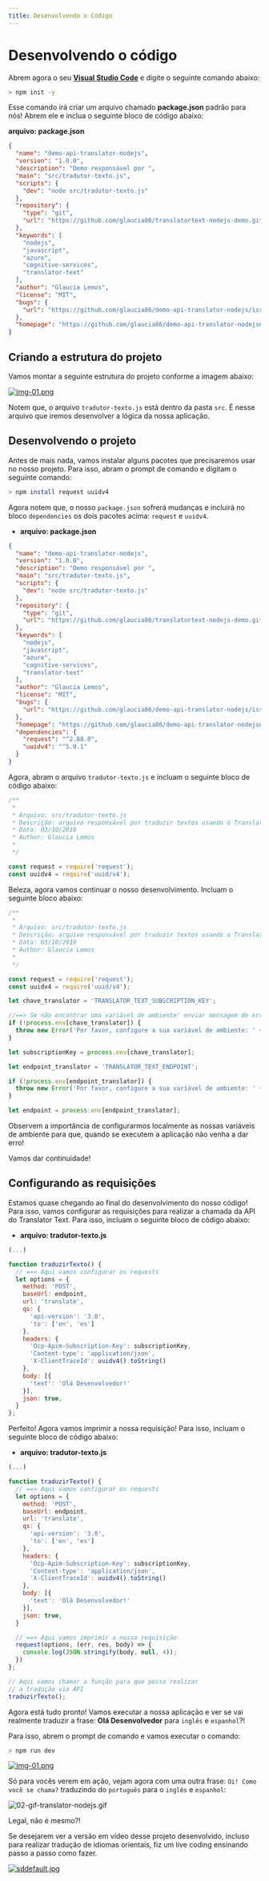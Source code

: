 ```yaml
---
title: Desenvolvendo o Código
---
```


# Desenvolvendo o código

Abrem agora o seu **[Visual Studio Code](https://code.visualstudio.com/?WT.mc_id=ai_nodejs-workshop-gllemos)** e digite o seguinte comando abaixo:

```bash
> npm init -y
```

Esse comando irá criar um arquivo chamado **package.json** padrão para nós! Abrem ele e inclua o seguinte bloco de código abaixo:

**arquivo: package.json**

```json
{
  "name": "demo-api-translator-nodejs",
  "version": "1.0.0",
  "description": "Demo responsável por ",
  "main": "src/tradutor-texto.js",
  "scripts": {
    "dev": "node src/tradutor-texto.js"
  },
  "repository": {
    "type": "git",
    "url": "https://github.com/glaucia86/translatortext-nodejs-demo.git"
  },
  "keywords": [
    "nodejs",
    "javascript",
    "azure",
    "cognitive-services",
    "translator-text"
  ],
  "author": "Glaucia Lemos",
  "license": "MIT",
  "bugs": {
    "url": "https://github.com/glaucia86/demo-api-translator-nodejs/issues"
  },
  "homepage": "https://github.com/glaucia86/demo-api-translator-nodejs#readme"
}
```

## Criando a estrutura do projeto

Vamos montar a seguinte estrutura do projeto conforme a imagem abaixo:

[![img-01.png](https://i.postimg.cc/TP3gzrvK/Screen-Shot-10-04-19-at-06-54-PM.png)](https://postimg.cc/BjRjDP63)

Notem que, o arquivo `tradutor-texto.js` está dentro da pasta `src`. É nesse arquivo que iremos desenvolver a lógica da nossa aplicação.

## Desenvolvendo o projeto

Antes de mais nada, vamos instalar alguns pacotes que precisaremos usar no nosso projeto. Para isso, abram o prompt de comando e digitam o seguinte comando:

```bash
> npm install request uuidv4
```

Agora notem que, o nosso `package.json` sofrerá mudanças e incluirá no bloco `dependencies` os dois pacotes acima: `request` e `uuidv4`.

* **arquivo: package.json**

```json
{
  "name": "demo-api-translator-nodejs",
  "version": "1.0.0",
  "description": "Demo responsável por ",
  "main": "src/tradutor-texto.js",
  "scripts": {
    "dev": "node src/tradutor-texto.js"
  },
  "repository": {
    "type": "git",
    "url": "https://github.com/glaucia86/translatortext-nodejs-demo.git"
  },
  "keywords": [
    "nodejs",
    "javascript",
    "azure",
    "cognitive-services",
    "translator-text"
  ],
  "author": "Glaucia Lemos",
  "license": "MIT",
  "bugs": {
    "url": "https://github.com/glaucia86/demo-api-translator-nodejs/issues"
  },
  "homepage": "https://github.com/glaucia86/demo-api-translator-nodejs#readme",
  "dependencies": {
    "request": "^2.88.0",
    "uuidv4": "^5.0.1"
  }
}
```

Agora, abram o arquivo `tradutor-texto.js` e incluam o seguinte bloco de código abaixo:

```javascript
/**
 * 
 * Arquivo: src/tradutor-texto.js
 * Descrição: arquivo responsável por traduzir textos usando o Translator Text API.
 * Data: 03/10/2019
 * Author: Glaucia Lemos
 * 
 */

const request = require('request');
const uuidv4 = require('uuid/v4');
```

Beleza, agora vamos continuar o nosso desenvolvimento. Incluam o seguinte bloco abaixo:

```javascript
/**
 * 
 * Arquivo: src/tradutor-texto.js
 * Descrição: arquivo responsável por traduzir textos usando o Translator Text API.
 * Data: 03/10/2019
 * Author: Glaucia Lemos
 * 
 */

const request = require('request');
const uuidv4 = require('uuid/v4');

let chave_translator = 'TRANSLATOR_TEXT_SUBSCRIPTION_KEY';

//==> Se não encontrar uma variável de ambiente' enviar mensagem de erro!
if (!process.env[chave_translator]) {
  throw new Error('Por favor, configure a sua variável de ambiente: ' + chave_translator);
}

let subscriptionKey = process.env[chave_translator];

let endpoint_translator = 'TRANSLATOR_TEXT_ENDPOINT';

if (!process.env[endpoint_translator]) {
  throw new Error('Por favor, configure a sua variável de ambiente: ' + endpoint_translator);
}

let endpoint = process.env[endpoint_translator];
```

Observem a importância de configurarmos localmente as nossas variáveis de ambiente para que, quando se executem a aplicação não venha a dar erro!

Vamos dar continuidade!

## Configurando as requisições

Estamos quase chegando ao final do desenvolvimento do nosso código! Para isso, vamos configurar as requisições para realizar a chamada da API do Translator Text. Para isso, incluam o seguinte bloco de código abaixo:

* **arquivo: tradutor-texto.js**

```javascript
(...)

function traduzirTexto() {
  // ==> Aqui vamos configurar os requests
  let options = {
    method: 'POST',
    baseUrl: endpoint,
    url: 'translate',
    qs: {
      'api-version': '3.0',
      'to': ['en', 'es']
    },
    headers: {
      'Ocp-Apim-Subscription-Key': subscriptionKey,
      'Content-type': 'application/json',
      'X-ClientTraceId': uuidv4().toString()
    },
    body: [{
      'text': 'Olá Desenvolvedor!'
    }],
    json: true,
  }
};
```

Perfeito! Agora vamos imprimir a nossa requisição! Para isso, incluam o seguinte bloco de código abaixo:

* **arquivo: tradutor-texto.js**

```javascript
(...)

function traduzirTexto() {
  // ==> Aqui vamos configurar os requests
  let options = {
    method: 'POST',
    baseUrl: endpoint,
    url: 'translate',
    qs: {
      'api-version': '3.0',
      'to': ['en', 'es']
    },
    headers: {
      'Ocp-Apim-Subscription-Key': subscriptionKey,
      'Content-type': 'application/json',
      'X-ClientTraceId': uuidv4().toString()
    },
    body: [{
      'text': 'Olá Desenvolvedor!'
    }],
    json: true,
  }

  // ==> Aqui vamos imprimir a nossa requisição
  request(options, (err, res, body) => {
    console.log(JSON.stringify(body, null, 4));
  })
};

// Aqui vamos chamar a função para que possa realizar
// a tradução via API
traduzirTexto();
```

Agora está tudo pronto! Vamos executar a nossa aplicação e ver se vai realmente traduzir a frase: **Olá Desenvolvedor** para `inglês` e `espanhol`?!

Para isso, abrem o prompt de comando e vamos executar o comando:

```bash
> npm run dev
```

[![img-01.png](https://i.postimg.cc/5yZSXkcR/Screen-Shot-10-05-19-at-01-05-AM.png)](https://postimg.cc/vxtVjhZr)

Só para vocês verem em ação, vejam agora com uma outra frase: `Oi! Como você se chama?` traduzindo do `português` para o `inglês` e `espanhol`:

![02-gif-translator-nodejs.gif](https://s3.gifyu.com/images/02-gif-translator-nodejs.gif)

Legal, não é mesmo?!

Se desejarem ver a versão em vídeo desse projeto desenvolvido, incluso para realizar tradução de idiomas orientais, fiz um live coding ensinando passo a passo como fazer.

[![sddefault.jpg](https://i.postimg.cc/jqFFLPPx/sddefault.jpg)](https://youtu.be/IzSVw1e2AxI)

